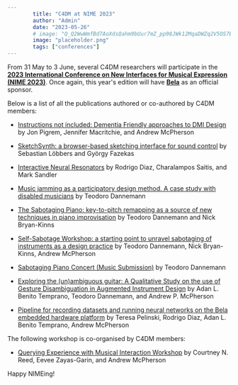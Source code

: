 ```yaml
---
        title: "C4DM at NIME 2023"
        author: "Admin"
        date: "2023-05-26"
        # image: "Q_Q2WwWmfBd7AoXdsQahm9bUur7mZ_pp98JWk12MqaDWZq2V5OS7E6tktdlDte67f5H67qcRP-Qh4Xp_LjgBVbhusvreZGG0YtcGVbuyvg1rGfTfwPjYGbksTVsAs4iBzA=w1280"
        image: "placeholder.png"
        tags: ["conferences"]
---
```


<p></p>

From 31 May to 3 June, several C4DM researchers will participate in the <b>[2023 International Conference on New Interfaces for Musical Expression (NIME 2023)](http://nime2023.org/)</b>. Once again, this year's edition will have <b>[Bela](https://bela.io/)</b> as an official sponsor.

Below is a list of all the publications authored or co-authored by C4DM members:

* [Instructions not included: Dementia Friendly approaches to DMI Design]() by Jon Pigrem, Jennifer Macritchie, and Andrew McPherson

* [SketchSynth: a browser-based sketching interface for sound control](https://sebastianlobbers.com/static/9324af8a968715544e88586037601b98/SketchSynth_Lobbers_NIME.pdf) by Sebastian Löbbers and György Fazekas

* [Interactive Neural Resonators](https://arxiv.org/abs/2305.14867) by Rodrigo Diaz, Charalampos Saitis, and Mark Sandler

* [Music jamming as a participatory design method. A case study with disabled musicians](https://teodannemann.files.wordpress.com/2023/05/nime2023_disability-2.pdf) by Teodoro Dannemann 

* [The Sabotaging Piano: key-to-pitch remapping as a source of new techniques in piano improvisation](https://teodannemann.files.wordpress.com/2023/05/nime2023_wip-5.pdf) by Teodoro Dannemann and Nick Bryan-Kinns

* [Self-Sabotage Workshop: a starting point to unravel sabotaging of instruments as a design practice](https://teodannemann.files.wordpress.com/2023/05/nime2023_final-4.pdf) by Teodoro Dannemann, Nick Bryan-Kinns, Andrew McPherson

* [Sabotaging Piano Concert (Music Submission)](https://teodannemann.files.wordpress.com/2023/05/nime2023_music-1.pdf) by Teodoro Dannemann

* [Exploring the (un)ambiguous guitar: A Qualitative Study on the use of Gesture Disambiguation in Augmented Instrument Design]() by Adan L. Benito Temprano, Teodoro Dannemann, and Andrew P. McPherson

* [Pipeline for recording datasets and running neural networks on the Bela embedded hardware platform](https://www.teresapelinski.com/documents/2023-nime-cr-pipeline-nn-bela-v3.pdf) by Teresa Pelinski, Rodrigo Diaz,  Adan L. Benito Temprano, Andrew McPherson

The following workshop is co-organised by C4DM members:

* [Querying Experience with Musical Interaction Workshop](https://qe4nime.github.io/) by Courtney N. Reed, Eevee Zayas-Garin, and Andrew McPherson

Happy NIMEing!
